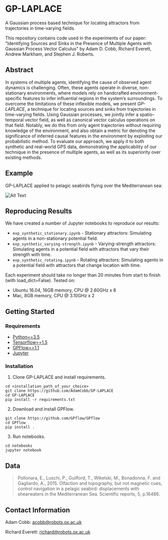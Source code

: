 # GP-LAPLACE

A Gaussian process based technique for locating attractors from trajectories in time-varying fields.

This repository contains code used in the experiments of our paper: "Identifying Sources and Sinks in the Presence of Multiple Agents with Gaussian Process Vector Calculus" by Adam D. Cobb, Richard Everett, Andrew Markham, and Stephen J. Roberts.

## Abstract 
In systems of multiple agents, identifying the cause of observed agent dynamics is challenging. Often, these agents operate in diverse, non-stationary environments, where models rely on handcrafted environment-specific features to infer influential regions in the system’s surroundings. To overcome the limitations of these inflexible models, we present *GP-LAPLACE*, a technique for locating sources and sinks from trajectories in time-varying fields. Using Gaussian processes, we jointly infer a spatio-temporal vector field, as well as canonical vector calculus operations on that field. Notably, we do this from only agent trajectories without requiring knowledge of the environment, and also obtain a metric for denoting the significance of inferred causal features in the environment by exploiting our probabilistic method. To evaluate our approach, we apply it to both synthetic and real-world GPS data, demonstrating the applicability of our technique in the presence of multiple agents, as well as its superiority over existing methods.

## Example
GP-LAPLACE applied to pelagic seabirds flying over the Mediterranean sea:

![Alt Text](https://github.com/AdamCobb/GP-LAPLACE/blob/master/skl_velocity_Z5.gif)

## Reproducing Results
We have created a number of Jupyter notebooks to reproduce our results:

- `exp_synthetic_stationary.ipynb` - Stationary attractors: Simulating agents in a non-stationary potential field.
- `exp_synthetic_varying-strength.ipynb` - Varying-strength attractors: Simulating agents in a potential field with attractors that vary their strength with time. 
- `exp_synthetic_rotating.ipynb` - Rotating attractors: Simulating agents in a potential field with attractors that change location with time.

Each experiment should take no longer than 20 minutes from start to finish (with load_dict=False). Tested on:
- Ubuntu 16.04, 16GB memory, CPU @ 2.60GHz x 8
- Mac, 8GB memory, CPU @ 3.10GHz x 2

## Getting Started

### Requirements
- [Python==3.5](https://www.python.org/getit/)
- [Tensorflow==1.5](https://www.tensorflow.org/)
- [GPFlow==1.1](https://github.com/GPflow/GPflow)
- [Jupyter](http://jupyter.org)

### Installation
1. Clone GP-LAPLACE and install requirements.
```
cd <installation_path_of_your_choice>
git clone https://github.com/AdamCobb/GP-LAPLACE
cd GP-LAPLACE
pip install -r requirements.txt
```

2. Download and install GPFlow.
```
git clone https://github.com/GPflow/GPflow
cd GPflow
pip install .
```
3. Run notebooks.
```
cd notebooks
jupyter notebook
```

## Data
> Pollonara, E., Luschi, P., Guilford, T., Wikelski, M., Bonadonna, F. and Gagliardo, A., 2015. Olfaction and topography, but not magnetic cues, control navigation in a pelagic seabird: displacements with shearwaters in the Mediterranean Sea. Scientific reports, 5, p.16486.

## Contact Information
Adam Cobb: acobb@robots.ox.ac.uk

Richard Everett: richard@robots.ox.ac.uk
